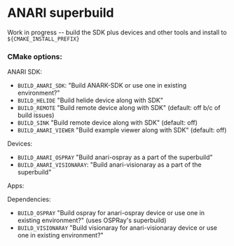 ANARI superbuild
================

Work in progress -- build the SDK plus devices and other tools and install to
`${CMAKE_INSTALL_PREFIX}`

### CMake options:

ANARI SDK:
- `BUILD_ANARI_SDK`: "Build ANARK-SDK or use one in existing environment?"
- `BUILD_HELIDE` "Build helide device along with SDK"
- `BUILD_REMOTE` "Build remote device along with SDK" (default: off b/c of build issues)
- `BUILD_SINK` "Build remote device along with SDK" (default: off)
- `BUILD_ANARI_VIEWER` "Build example viewer along with SDK" (default: off)

Devices:
- `BUILD_ANARI_OSPRAY` "Build anari-ospray as a part of the superbuild"
- `BUILD_ANARI_VISIONARAY`: "Build anari-visionaray as a part of the superbuild"

Apps:

Dependencies:
- `BUILD_OSPRAY` "Build ospray for anari-ospray device or use one in existing environment?" (uses OSPRay's superbuild)
- `BUILD_VISIONARAY` "Build visionaray for anari-visionaray device or use one in existing environment?"
